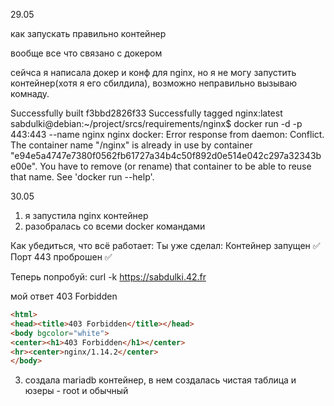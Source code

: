 29.05

как запускать правильно контейнер

вообще все что связано с докером

сейчса я написала докер и конф для nginx, но я не могу запустить контейнер(хотя я его сбилдила), возможно неправильно вызываю комнаду.

Successfully built f3bbd2826f33
Successfully tagged nginx:latest
sabdulki@debian:~/project/srcs/requirements/nginx$ docker run -d -p 443:443 --name nginx nginx
docker: Error response from daemon: Conflict. The container name "/nginx" is already in use by container "e94e5a4747e7380f0562fb61727a34b4c50f892d0e514e042c297a32343be00e". You have to remove (or rename) that container to be able to reuse that name.
See 'docker run --help'.

30.05 
1) я запустила nginx контейнер
2) разобралась со всеми docker командами

Как убедиться, что всё работает:
Ты уже сделал:
Контейнер запущен ✅
Порт 443 проброшен ✅

Теперь попробуй:
curl -k https://sabdulki.42.fr

мой ответ 403 Forbidden 
``` HTML
<html>
<head><title>403 Forbidden</title></head>
<body bgcolor="white">
<center><h1>403 Forbidden</h1></center>
<hr><center>nginx/1.14.2</center>
</body>
```

3) создала mariadb контейнер, в нем создалаcь чистая таблица и юзеры - root и обычный

